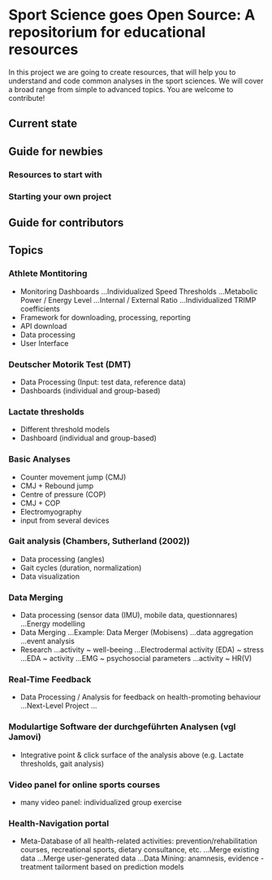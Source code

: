 # Sport Science goes Open Source: A repositorium for educational resources
In this project we are going to create resources, that will help you to understand and code common analyses in the sport sciences. We will cover a broad range from simple to advanced topics. You are welcome to contribute!
## Current state

## Guide for newbies
### Resources to start with
### Starting your own project
## Guide for contributors

## Topics

### Athlete Montitoring 
-	Monitoring Dashboards
...Individualized Speed Thresholds
...Metabolic Power / Energy Level
...Internal / External Ratio
...Individualized TRIMP coefficients
-	Framework for downloading, processing, reporting
-	API download
-	Data processing
- User Interface

### Deutscher Motorik Test (DMT)
-	Data Processing (Input: test data, reference data)
-	Dashboards (individual and group-based)

### Lactate thresholds
- Different threshold models
-	Dashboard (individual and group-based)

### Basic Analyses
-	Counter movement jump (CMJ)
-	CMJ + Rebound jump 
-	Centre of pressure (COP)
-	CMJ + COP
-	Electromyography 
-	input from several devices

### Gait analysis (Chambers, Sutherland (2002))
-	Data processing (angles)
-	Gait cycles (duration, normalization)
-	Data visualization

### Data Merging
-	Data processing (sensor data (IMU), mobile data, questionnares)
...Energy modelling
-	Data Merging
...Example: Data Merger (Mobisens)
...data aggregation
...event analysis
- Research
...activity ~ well-beeing
...Electrodermal activity (EDA) ~ stress
...EDA ~ activity
...EMG ~ psychosocial parameters
...activity ~ HR(V)

### Real-Time Feedback
-	Data Processing / Analysis for feedback on health-promoting behaviour
...Next-Level Project ...

### Modulartige Software der durchgeführten Analysen (vgl Jamovi)
- Integrative point & click surface of the analysis above (e.g. Lactate thresholds, gait analysis)

### Video panel for online sports courses
- many video panel: individualized group exercise

### Health-Navigation portal
- Meta-Database of all health-related activities: prevention/rehabilitation courses, recreational sports, dietary consultance, etc.
...Merge existing data
...Merge user-generated data
...Data Mining: anamnesis, evidence - treatment tailorment based on prediction models




